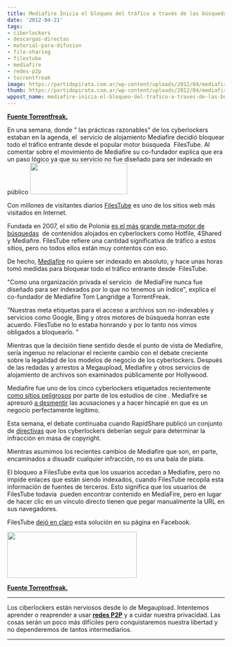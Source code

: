 ```yaml
---
title: Mediafire Inicia el bloqueo del tráfico a través de las búsquedas vía FilesTube
date: '2012-04-21'
tags:
- ciberlockers
- descargas-directas
- material-para-difusion
- file-sharing
- filestube
- mediafire
- redes-p2p
- torrentfreak
image: https://partidopirata.com.ar/wp-content/uploads/2012/04/mediafire1.jpg
thumb: https://partidopirata.com.ar/wp-content/uploads/2012/04/mediafire1-150x73.jpg
wppost_name: mediafire-inicia-el-bloqueo-del-trafico-a-traves-de-las-busquedas-via-filestube
---
```


<strong><a href="https://torrentfreak.com/mediafire-starts-blocking-filestube-links-120422/" target="_blank">Fuente Torrentfreak.</a></strong>

En una semana, donde " las prácticas razonables" de los cyberlockers estaban en la agenda, el  servicio de alojamiento Mediafire decidió bloquear todo el tráfico entrante desde el popular motor búsqueda  FilesTube. Al comentar sobre el movimiento de Mediafire su co-fundador explica que era un paso lógico ya que su servicio no fue diseñado para ser indexado en público
<a href="https://partidopirata.com.ar/wp-content/uploads/2012/04/mediafire1.jpg"><img class="alignright size-full wp-image-4143" title="mediafire1" src="https://partidopirata.com.ar/wp-content/uploads/2012/04/mediafire1.jpg" alt="" width="225" height="73" /></a>

Con millones de visitantes diarios <a href="http://filestube.com/">FilesTube</a> es uno de los sitios web más visitados en Internet.

Fundada en 2007, el sitio de Polonia <a href="http://torrentfreak.com/top-10-largest-file-sharing-sites-110828/">es el más grande meta-motor de búsquedas</a>  de contenidos alojados en cyberlockers como Hotfile, 4Shared y Mediafire. FilesTube refiere una cantidad significativa de tráfico a estos sitios, pero no todos ellos están muy contentos con eso.

De hecho, <a href="http://mediafire.com/">Mediafire</a> no quiere ser indexado en absoluto, y hace unas horas tomó medidas para bloquear todo el tráfico entrante desde  FilesTube.

"Como una organización privada el servicio  de MediaFire nunca fue diseñado para ser indexados por lo que no tenemos un índice", explica el co-fundador de Mediafire Tom Langridge a TorrentFreak.

"Nuestras meta etiquetas para el acceso a archivos son no-indexables y servicios como Google, Bing y otros motores de búsqueda honran este acuerdo. FilesTube no lo estaba honrando y por lo tanto nos vimos obligados a bloquearlo. "

Mientras que la decisión tiene sentido desde el punto de vista de Mediafire, sería ingenuo no relacionar el reciente cambio con el debate creciente sobre la legalidad de los modelos de negocio de los cyberlockers. Después de las redadas y arrestos a Megaupload, Mediafire y otros servicios de alojamiento de archivos son examinados públicamente por Hollywood.

Mediafire fue uno de los cinco cyberlockers etiquetados recientemente <a href="http://torrentfreak.com/mpaa-targets-fileserve-mediafire-wupload-putlocker-and-depositfiles-120331/">como sitios peligrosos</a> por parte de los estudios de cine . Mediafire se apresuró <a href="http://torrentfreak.com/mediafire-shocked-by-hollywood-smear-campaign-120404/">a desmentir</a> las acusaciones y a hacer hincapié en que es un negocio perfectamente legítimo.

Esta semana, el debate continuaba cuando RapidShare publicó un conjunto de <a href="http://torrentfreak.com/rapidshare-overtures-snubbed-must-do-better-say-labels-120421/">directivas</a> que los cyberlockers deberían seguir para determinar la infracción en masa de copyright.

Mientras asumimos los recientes cambios de Mediafire que son, en parte, encaminados a disuadir cualquier infracción, no es una bala de plata.

El bloqueo a FilesTube evita que los usuarios accedan a Mediafire, pero no impide enlaces que están siendo indexados, cuando FilesTube recopila esta información de fuentes de terceros. Esto significa que los usuarios de FilesTube todavía  pueden encontrar contenido en MediaFire, pero en lugar de hacer clic en un vínculo directo tienen que pegar manualmente la URL en sus navegadores.

FilesTube <a href="http://www.facebook.com/photo.php?fbid=10150964687404746&amp;set=a.10150964686869746.528216.135577699745&amp;type=1&amp;theater">dejó en claro</a> esta solución en su página en Facebook.

<a href="https://partidopirata.com.ar/wp-content/uploads/2012/04/blocked1.png"><img class="size-medium wp-image-4144" title="blocked1" src="https://partidopirata.com.ar/wp-content/uploads/2012/04/blocked1-300x107.png" alt="" width="300" height="107" /></a>


<strong><a href="https://torrentfreak.com/mediafire-starts-blocking-filestube-links-120422/" target="_blank">Fuente Torrentfreak.</a></strong>

<hr />

Los ciberlockers están nerviosos desde lo de Megaupload. Intentemos aprender o reaprender a usar <strong><a href="https://partidopirata.com.ar/wiki/index.php?title=Guia_P2P">redes P2P</a></strong> y a cuidar nuestra privacidad. Las cosas serán un poco más difíciles pero conquistaremos nuestra libertad y no dependeremos de tantos intermediarios.

<hr />
